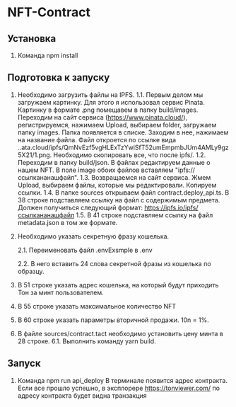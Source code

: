 # NFT-Contract


## Установка
1. Команда npm install


## Подготовка к запуску
1. Необходимо загрузить файлы на IPFS.
1.1. Первым делом мы загружаем картинку. Для этого я использовал сервис Pinata. Картинку в формате .png помещавем в папку build/images. Переходим на сайт сервиса (https://www.pinata.cloud/), регистрируемся, нажимаем Upload, выбираем folder, загружаем папку images.
     Папка появляется в списке. Заходим в нее, нажимаем на название файла. Файл откроется по ссылке вида ..ata.cloud/ipfs/QmNvEzf5vgHLExTzYwiSfT52umEmpmbJUm4AMLy9gz5X21/1.png. Необходимо скопировать все, что после ipfs/.
1.2. Переходим в папку build/json. В файлах редактируем данные о нашем NFT. В поле image обоих файлов вставляем "ipfs://ссылкананашфайл".
1.3. Возвращаемся на сайт сервиса. Жмем Upload, выбираем файлы, которые мы редактировали. Копируем ссылки.
1.4. В папке sources открываем файл contract.deploy_api.ts. В 38 строке подставляем ссылку на файл с содержимым предмета. Должен получиться следующий формат: https://ipfs.io/ipfs/ссылкананашфайл
1.5. В 41 строке подставляем ссылку на файл metadata.json в том же формате.

2. Необходимо указать секретную фразу кошелька.

   2.1. Переименовать файл .envExsmple в .env

   2.2. В него вставить 24 слова секретной фразы из кошелька по образцу.

4. В 51 строке указать адрес кошелька, на который будут приходить Тон за минт пользователем.
5. В 55 строке указать максимальное количество NFT
6. В 60 строке указать параметры вторичной продажи. 10n = 1%.
7. В файле sources/contract.tact необходимо установить цену минта в 28 строке.
6.1. Выполнить команду yarn build.


## Запуск
1. Команда npm run api_deploy
В терминале появится адрес контракта. Если все прошло успешно, в эксплорере https://tonviewer.com/ по адресу контракта будет видна транзакция 
